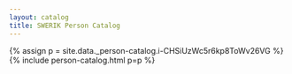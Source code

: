 ```yaml
---
layout: catalog
title: SWERIK Person Catalog
---
```

{% assign p = site.data._person-catalog.i-CHSiUzWc5r6kp8ToWv26VG %}
{% include person-catalog.html p=p %}

